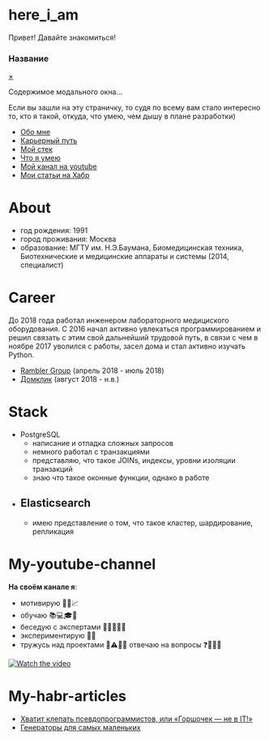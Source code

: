# here_i_am
Привет! Давайте знакомиться!

<div id="openModal" class="modal">
  <div class="modal-dialog">
    <div class="modal-content">
      <div class="modal-header">
        <h3 class="modal-title">Название</h3>
        <a href="#close" title="Close" class="close">×</a>
      </div>
      <div class="modal-body">    
        <p>Содержимое модального окна...</p>
      </div>
    </div>
  </div>
</div>


Если вы зашли на эту страничку, то судя по всему вам стало интересно то, кто я такой, откуда, что умею, чем дышу в 
плане разработки)

- [Обо мне](#about)
- [Карьерный путь](#career)
- [Мой стек](#stack)
- [Что я умею](#skills)
- [Мой канал на youtube](#my-youtube-channel)
- [Мои статьи на Хабр](#my-habr-articles)

# About
- год рождения: 1991
- город проживания: Москва
- образование: МГТУ им. Н.Э.Баумана, Биомедицинская техника, Биотехнические и медицинские аппараты и системы (2014, специалист)

# Career
До 2018 года работал инженером лабораторного медициского оборудования. С 2016 начал активно увлекаться программированием 
и решил связать с этим свой дальнейший трудовой путь, в связи с чем в ноябре 2017 уволился с работы, засел дома и 
стал активно изучать Python.

- <a href=https://rambler-co.ru/>Rambler Group</a> (апрель 2018 - июль 2018)
- <a href=https://domclick.ru/>Домклик</a> (август 2018 - н.в.)

# Stack
- PostgreSQL
    - написание и отладка сложных запросов
    - немного работал с транзакциями
    - представляю, что такое JOINs, индексы, уровни изоляции транзакций
    - знаю что такое оконные функции, однако в работе 
- Elasticsearch
    - 
    - имею представление о том, что такое кластер, шардирование, репликация

# My-youtube-channel

**На своём канале я**:
- мотивирую 🏃🙌📈 
- обучаю 📚💻🎓🎒
- беседую с экспертами 📣🐻🐺🐘🐍
- экспериментирую 🔭🔬
- тружусь над проектами 🚧⚠️🚜👷
отвечаю на вопросы ❓🙇💬😸

[![Watch the video](https://img.youtube.com/vi/IIhyAIeospA/maxresdefault.jpg)](https://youtu.be/IIhyAIeospA)

# My-habr-articles
- <a href=https://habr.com/ru/company/domclick/blog/572272/>Хватит клепать псевдопрограммистов, или «Горшочек — не в IT!»</a>
- <a href=https://habr.com/ru/company/domclick/blog/560300/>Генераторы для самых маленьких</a>